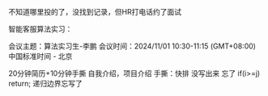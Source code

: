 不知道哪里投的了，没找到记录，但HR打电话约了面试

智能客服算法实习：


会议主题：算法实习生-李鹏
会议时间：2024/11/01 10:30-11:15 (GMT+08:00) 中国标准时间 - 北京

20分钟简历+10分钟手撕
自我介绍，项目介绍
手撕：快排 没写出来 忘了 if(i>=j) return; 递归边界忘写了